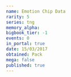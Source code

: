 ```yaml
---
name: Emotion Chip Data
rarity: 5
series: tng
memory_alpha:
bigbook_tier: -1
events: 0
in_portal: true
date: 15/03/2017
obtained: Pack
mega: false
published: true
---
```



